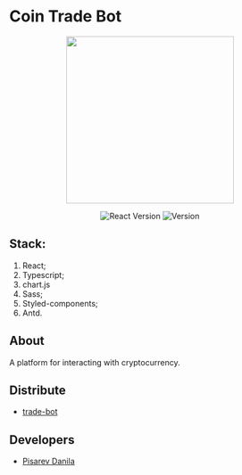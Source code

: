# Coin Trade Bot

<p align="center">
    <img src="https://i.ibb.co/2d4mk63/trading.png" width="300">
</p>

<p align="center">
   <img src="https://img.shields.io/badge/React-18.2.0-blue" alt="React Version">
   <img src="https://img.shields.io/badge/Version-v1.0(Alpha)-blueviolet" alt="Version">
</p>

## Stack:

1. React;
2. Typescript;
3. chart.js
4. Sass;
5. Styled-components;
6. Antd.

## About

A platform for interacting with cryptocurrency.

## Distribute

- [trade-bot](https://coin-trade-bot.vercel.app/)

## Developers

- [Pisarev Danila](https://github.com/jobdn)
